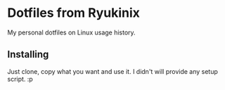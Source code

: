 # Dotfiles from Ryukinix
My personal dotfiles on Linux usage history.

## Installing

Just clone, copy what you want and use it. I didn't will provide any setup script. :p
